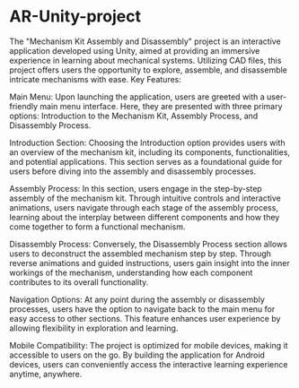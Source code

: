 # AR-Unity-project
The "Mechanism Kit Assembly and Disassembly" project is an interactive application developed using Unity, aimed at providing an immersive experience in learning about mechanical systems. Utilizing CAD files, this project offers users the opportunity to explore, assemble, and disassemble intricate mechanisms with ease.
Key Features:

Main Menu: Upon launching the application, users are greeted with a user-friendly main menu interface. Here, they are presented with three primary options: Introduction to the Mechanism Kit, Assembly Process, and Disassembly Process.

Introduction Section: Choosing the Introduction option provides users with an overview of the mechanism kit, including its components, functionalities, and potential applications. This section serves as a foundational guide for users before diving into the assembly and disassembly processes.

Assembly Process: In this section, users engage in the step-by-step assembly of the mechanism kit. Through intuitive controls and interactive animations, users navigate through each stage of the assembly process, learning about the interplay between different components and how they come together to form a functional mechanism.

Disassembly Process: Conversely, the Disassembly Process section allows users to deconstruct the assembled mechanism step by step. Through reverse animations and guided instructions, users gain insight into the inner workings of the mechanism, understanding how each component contributes to its overall functionality.

Navigation Options: At any point during the assembly or disassembly processes, users have the option to navigate back to the main menu for easy access to other sections. This feature enhances user experience by allowing flexibility in exploration and learning.

Mobile Compatibility: The project is optimized for mobile devices, making it accessible to users on the go. By building the application for Android devices, users can conveniently access the interactive learning experience anytime, anywhere.


